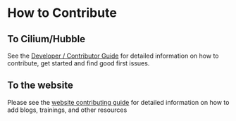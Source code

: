 # How to Contribute

## To Cilium/Hubble

See the [Developer / Contributor
Guide](https://docs.cilium.io/en/stable/contributing/development/contributing_guide/) for detailed information on
how to contribute, get started and find good first issues.

## To the website

Please see the [website contributing guide](https://github.com/cilium/cilium.io/blob/main/CONTRIBUTING.md) for detailed information on how to add blogs, trainings, and other resources

